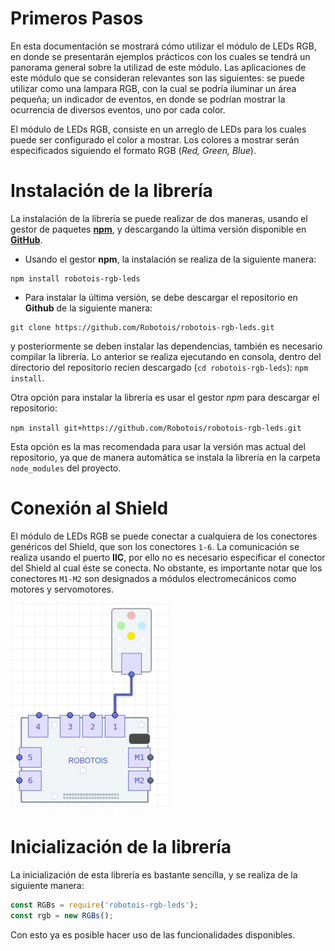 # Primeros Pasos
En esta documentación se mostrará cómo utilizar el módulo de LEDs RGB, en donde se presentarán ejemplos prácticos con los cuales se tendrá un panorama general sobre la utilizad de este módulo. Las aplicaciones de este módulo que se consideran relevantes son las siguientes: se puede utilizar como una lampara RGB, con la cual se podría iluminar un área pequeña; un indicador de eventos, en donde se podrían mostrar la ocurrencia de diversos eventos, uno por cada color.

El módulo de LEDs RGB, consiste en un arreglo de LEDs para los cuales puede ser configurado el color a mostrar. Los colores a mostrar serán especificados siguiendo el formato RGB (*Red, Green, Blue*).

# Instalación de la librería
La instalación de la librería se puede realizar de dos maneras, usando el gestor de paquetes [**npm**](https://www.npmjs.com/package/robotois-rgb-leds), y descargando la última versión disponible en [**GitHub**](https://github.com/Robotois/robotois-rgb-leds).

* Usando el gestor **npm**, la instalación se realiza de la siguiente manera:

```shell
npm install robotois-rgb-leds
```

* Para instalar la última versión, se debe descargar el repositorio en **Github** de la siguiente manera:

```shell
git clone https://github.com/Robotois/robotois-rgb-leds.git
```
y posteriormente se deben instalar las dependencias, también es necesario compilar la librería. Lo anterior se realiza ejecutando en consola, dentro del directorio del repositorio recien descargado (`cd robotois-rgb-leds`): `npm install`.

Otra opción para instalar la librería es usar el gestor *npm* para descargar el repositorio:

`npm install git+https://github.com/Robotois/robotois-rgb-leds.git`

Esta opción es la mas recomendada para usar la versión mas actual del repositorio, ya que de manera automática se instala la librería en la carpeta `node_modules` del proyecto.

# Conexión al Shield
El módulo de LEDs RGB se puede conectar a cualquiera de los conectores genéricos del Shield, que son los conectores `1-6`. La comunicación se realiza usando el puerto **IIC**, por ello no es necesario especificar el conector del Shield al cual éste se conecta. No obstante, es importante notar que los conectores `M1-M2` son designados a módulos electromecánicos como motores y servomotores.

![Conexión al Shield](rgb-shield.png)

# Inicialización de la librería

La inicialización de esta librería es bastante sencilla, y se realiza de la siguiente manera:

```javascript
const RGBs = require('robotois-rgb-leds');
const rgb = new RGBs();
```
Con esto ya es posible hacer uso de las funcionalidades disponibles.
